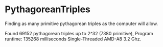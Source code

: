 # PythagoreanTriples
Finding as many primitive pythagorean triples as the computer will allow.


Found 69152 pythagorean triples up to 2^32 (7380 primitive), Program runtime: 135268 milliseconds
Single-Threaded AMD-A8 3.2 Ghz.
